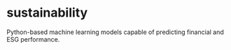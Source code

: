 # sustainability
Python-based machine learning models capable of predicting financial and ESG performance.
